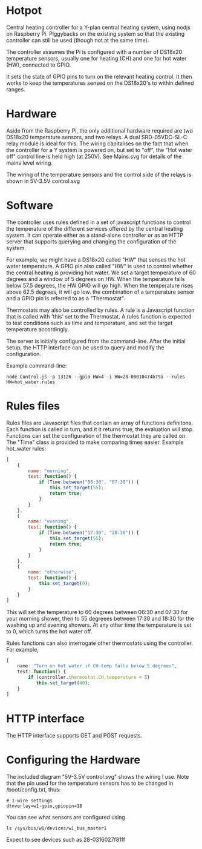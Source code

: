 # Hotpot

Central heating controller for a Y-plan central heating system, using
nodjs on Raspberry Pi. Piggybacks on the existing system so that the existing
controller can still be used (though not at the same time).

The controller assumes the Pi is configured with a number of DS18x20
temperature sensors, usually one for heating (CH) and one for hot water (HW), connected to GPIO.

It sets the state of GPIO pins to turn on the relevant heating control. It
then works to keep the temperatures sensed on the DS18x20's to within defined
ranges.

# Hardware

Aside from the Raspberry Pi, the only additional hardware required are two DS18x20 temperature sensors, and two relays. A dual SRD-05VDC-SL-C relay module is ideal for this. The wiring capitalises on the fact that when the controller for a Y system is powered on, but set to "off", the "Hot water off" control line is held high (at 250V). See Mains.svg for details of the mains level wiring.

The wiring of the temperature sensors and the control side of the relays is shown in 5V-3.5V control.svg

# Software

The controller uses rules defined in a set of javascript functions to control
the temperature of the different services offered by the central heating
system. It can operate either as a stand-alone controller or as an HTTP
server that supports querying and changing the configuration of the system.

For example, we might have a DS18x20 called "HW" that senses the hot water
temperature. A GPIO pin also called "HW" is used to control whether the
central heating is providing hot water. We set a target temperature of
60 degrees and a window of 5 degrees on HW. When the temperature falls
below 57.5 degrees, the HW GPIO will go high. When the temperature rises above
62.5 degrees, it will go low. the combination of a temperature sensor and
a GPIO pin is referred to as a "Thermostat".

Thermostats may also be controlled by rules. A rule is a Javascript
function that is called with 'this' set to the Thermostat. A rules
function is expected to test conditions such as time and
temperature, and set the target temperature accordingly.

The server is initially configured from the command-line. After the
initial setup, the HTTP interface can be used to query and modify the
configuration.

Example command-line:
```
node Control.js -p 13126 --gpio HW=4 -i HW=28-00010474b79a --rules HW=hot_water.rules
```
# Rules files

Rules files are Javascript files that contain an array of functions
definitons. Each function is called in turn, and it it returns true,
the evaluation will stop. Functions can set the configuration of the
thermostat they are called on. The "Time" class is provided to make
comparing times easier. Example hot_water rules:
```Javascript
[
    {
        name: "morning",
        test: function() {
            if (Time.between("06:30", "07:30")) {
                this.set_target(55);
                return true;
            }
        }
    },
    {
        name: "evening",
        test: function() {
            if (Time.between("17:30", "20:30")) {
                this.set_target(55);
                return true;
            }
        }
    },
    {
        name: "otherwise",
        test: function() {
            this.set_target(0);
        }
    }
]
```
This will set the temperature to 60 degrees between 06:30 and 07:30 for your morning shower, then to 55 degreees between 17:30 and 18:30 for the washing up and evening showers. At any other time the temperature is set to 0, which turns the hot water off.

Rules functions can also interrogate other thermostats using the controller. For example,
```Javascript
[
    name: "Turn on hot water if CH temp falls below 5 degrees",
    test: function() {
        if (controller.thermostat.CH.temperature < 5)
           this.set_target(40);
    }
]
```

# HTTP interface
The HTTP interface supports GET and POST requests.

# Configuring the Hardware

The included diagram "5V-3.5V control.svg" shows the wiring I use. Note that the
pin used for the temperature sensors has to be changed in /boot/config.txt,
thus:

```
# 1-wire settings
dtoverlay=w1-gpio,gpiopin=18
```
You can see what sensors are configured using 
```
ls /sys/bus/w1/devices/w1_bus_master1
```
Expect to see devices such as 28-0316027f81ff
